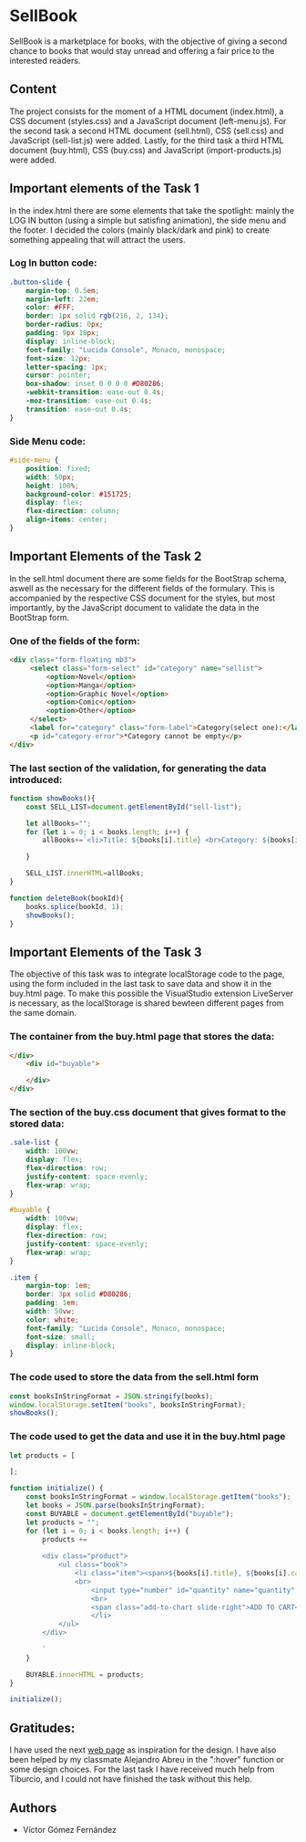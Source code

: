 # SellBook

SellBook is a marketplace for books, with the objective of giving a second chance to books that would stay unread and offering a fair price to the interested readers.


## Content

The project consists for the moment of a HTML document (index.html), a CSS document (styles.css) and a JavaScript document (left-menu.js). For the second task a second HTML document (sell.html), CSS (sell.css) and JavaScript (sell-list.js) were added. Lastly, for the third task a third HTML document (buy.html), CSS (buy.css) and JavaScript (import-products.js) were added.


## Important elements of the Task 1

In the index.html there are some elements that take the spotlight: mainly the LOG IN button (using a simple but satisfing animation), the side menu and the footer. I decided the colors (mainly black/dark and pink) to create something appealing that will attract the users.

### Log In button code:

```css
.button-slide {
    margin-top: 0.5em;
    margin-left: 22em;
    color: #FFF;
    border: 1px solid rgb(216, 2, 134);
    border-radius: 0px;
    padding: 9px 18px;
    display: inline-block;
    font-family: "Lucida Console", Monaco, monospace;
    font-size: 12px;
    letter-spacing: 1px;
    cursor: pointer;
    box-shadow: inset 0 0 0 0 #D80286;
    -webkit-transition: ease-out 0.4s;
    -moz-transition: ease-out 0.4s;
    transition: ease-out 0.4s;
}
```

### Side Menu code:
```css
#side-menu {
    position: fixed;
    width: 50px;
    height: 100%;
    background-color: #151725;
    display: flex;
    flex-direction: column;
    align-items: center;
}
```

## Important Elements of the Task 2

In the sell.html document there are some fields for the BootStrap schema, aswell as the necessary for the different fields of the formulary. This is accompanied by the respective CSS document for the styles, but most importantly, by the JavaScript document to validate the data in the BootStrap form. 

### One of the fields of the form:
```html
<div class="form-floating mb3">
     <select class="form-select" id="category" name="sellist">
         <option>Novel</option>
         <option>Manga</option>
         <option>Graphic Novel</option>
         <option>Comic</option>
         <option>Other</option>
     </select>
     <label for="category" class="form-label">Category(select one):</label>
     <p id="category-error">*Category cannot be empty</p>
</div>
```

### The last section of the validation, for generating the data introduced:
```javascript
function showBooks(){
    const SELL_LIST=document.getElementById("sell-list");

    let allBooks="";
    for (let i = 0; i < books.length; i++) {
        allBooks+=`<li>Title: ${books[i].title} <br>Category: ${books[i].category} <br>Price: ${books[i].price}€<br><button onclick="deleteBook(${i})">Remove</button></li>`;

    }

    SELL_LIST.innerHTML=allBooks;
}

function deleteBook(bookId){
    books.splice(bookId, 1);
    showBooks();
}
```

## Important Elements of the Task 3

The objective of this task was to integrate localStorage code to the page, using the form included in the last task to save data and show it in the buy.html page. To make this possible the VisualStudio extension LiveServer is necessary, as the localStorage is shared bewteen different pages from the same domain.

### The container from the buy.html page that stores the data:
```html
</div>
    <div id="buyable">

    </div>
</div>
```

### The section of the buy.css document that gives format to the stored data:
```css
.sale-list {
    width: 100vw;
    display: flex;
    flex-direction: row;
    justify-content: space-evenly;
    flex-wrap: wrap;
}

#buyable {
    width: 100vw;
    display: flex;
    flex-direction: row;
    justify-content: space-evenly;
    flex-wrap: wrap;
}

.item {
    margin-top: 1em;
    border: 3px solid #D80286;
    padding: 1em;
    width: 50vw;
    color: white;
    font-family: "Lucida Console", Monaco, monospace;
    font-size: small;
    display: inline-block;
}
```

### The code used to store the data from the sell.html form
```javascript
const booksInStringFormat = JSON.stringify(books);
window.localStorage.setItem("books", booksInStringFormat);
showBooks();
```

### The code used to get the data and use it in the buy.html page
```javascript
let products = [

];

function initialize() {
    const booksInStringFormat = window.localStorage.getItem("books");
    let books = JSON.parse(booksInStringFormat);
    const BUYABLE = document.getElementById("buyable");
    let products = "";
    for (let i = 0; i < books.length; i++) {
        products +=
        `
        <div class="product">
            <ul class="book">
                <li class="item"><span>${books[i].title}, ${books[i].category} by ${books[i].author} for ${books[i].price}€</span>
                <br>
                    <input type="number" id="quantity" name="quantity" min="0" max="5">
                    <br>
                    <span class="add-to-chart slide-right">ADD TO CART</span>
                    </li>
            </ul>
        </div>
        
        `
    }

    BUYABLE.innerHTML = products;
}

initialize();
```

## Gratitudes:

I have used the next [web page](https://dribbble.com/shots/22892019-DeFi-Coin-Web-3-0-Platform) as inspiration for the design. I have also been helped by my classmate Alejandro Abreu in the ":hover" function or some design choices. For the last task I have received much help from Tiburcio, and I could not have finished the task without this help.

## Authors

- Víctor Gómez Fernández
